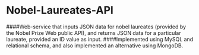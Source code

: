 # Nobel-Laureates-API

####Web-service that inputs JSON data for nobel laureates (provided by the Nobel Prize Web public API),  and returns JSON data for a particular laureate, provided an ID value as input.
####Implemented using MySQL and relational schema, and also implemented an alternative using MongoDB. 
